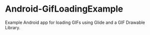 # Android-GifLoadingExample
Example Android app for loading GIFs using Glide and a GIF Drawable Library.


